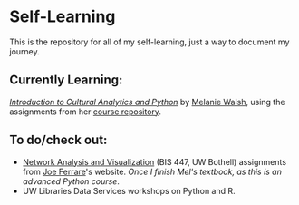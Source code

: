 # Self-Learning
This is the repository for all of my self-learning, just a way to document my journey. 
<br>
## Currently Learning:
*[Introduction to Cultural Analytics and Python](https://melaniewalsh.github.io/Intro-Cultural-Analytics/welcome.html)* by [Melanie Walsh](https://melaniewalsh.org/), using the assignments from her [course repository](https://github.com/melaniewalsh/info498a-au21).
<br>
## To do/check out:
- [Network Analysis and Visualization](http://www.josephferrare.com/bis-447) (BIS 447, UW Bothell) assignments from [Joe Ferrare](https://www.uwb.edu/ias/faculty-and-staff/joseph-ferrare)'s website. *Once I finish Mel's textbook, as this is an advanced Python course*.
- UW Libraries Data Services workshops on Python and R.

